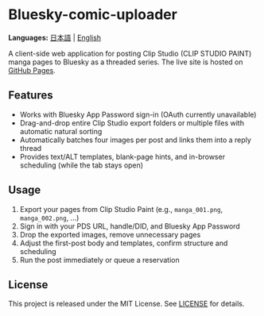 # Bluesky-comic-uploader
**Languages:** [日本語](README.md) | [English](README.en.md)

A client-side web application for posting Clip Studio (CLIP STUDIO PAINT) manga pages to Bluesky as a threaded series. The live site is hosted on [GitHub Pages](https://tohu-sand.github.io/Bluesky-comic-uploader/).

## Features
- Works with Bluesky App Password sign-in (OAuth currently unavailable)
- Drag-and-drop entire Clip Studio export folders or multiple files with automatic natural sorting
- Automatically batches four images per post and links them into a reply thread
- Provides text/ALT templates, blank-page hints, and in-browser scheduling (while the tab stays open)

## Usage
1. Export your pages from Clip Studio Paint (e.g., `manga_001.png`, `manga_002.png`, ...)
2. Sign in with your PDS URL, handle/DID, and Bluesky App Password
3. Drop the exported images, remove unnecessary pages
4. Adjust the first-post body and templates, confirm structure and scheduling
5. Run the post immediately or queue a reservation

## License
This project is released under the MIT License. See [LICENSE](LICENSE) for details.
